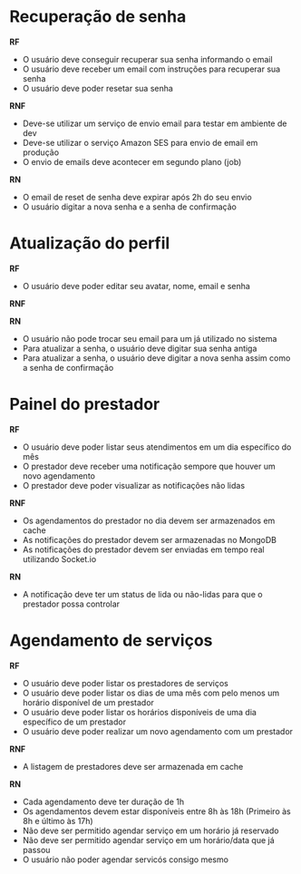 # Recuperação de senha

**RF**

- O usuário deve conseguir recuperar sua senha informando o email
- O usuário deve receber um email com instruções para recuperar sua senha
- O usuário deve poder resetar sua senha

**RNF**

- Deve-se utilizar um serviço de envio email para testar em ambiente de dev
- Deve-se utilizar o serviço Amazon SES para envio de email em produção
- O envio de emails deve acontecer em segundo plano (job)

**RN**

- O email de reset de senha deve expirar após 2h do seu envio
- O usuário digitar a nova senha e a senha de confirmação

# Atualização do perfil

**RF**

- O usuário deve poder editar seu avatar, nome, email e senha

**RNF**

**RN**

- O usuário não pode trocar seu email para um já utilizado no sistema
- Para atualizar a senha, o usuário deve digitar sua senha antiga
- Para atualizar a senha, o usuário deve digitar a nova senha assim como a senha de confirmação

# Painel do prestador

**RF**

- O usuário deve poder listar seus atendimentos em um dia específico do mês
- O prestador deve receber uma notificação sempore que houver um novo agendamento
- O prestador deve poder visualizar as notificações não lidas

**RNF**

- Os agendamentos do prestador no dia devem ser armazenados em cache
- As notificações do prestador devem ser armazenadas no MongoDB
- As notificações do prestador devem ser enviadas em tempo real utilizando Socket.io

**RN**

- A notificação deve ter um status de lida ou não-lidas para que o prestador possa controlar

# Agendamento de serviços

**RF**

- O usuário deve poder listar os prestadores de serviços
- O usuário deve poder listar os dias de uma mês com pelo menos um horário disponível de um prestador
- O usuário deve poder listar os horários disponíveis de uma dia específico de um prestador
- O usuário deve poder realizar um novo agendamento com um prestador

**RNF**

- A listagem de prestadores deve ser armazenada em cache

**RN**

- Cada agendamento deve ter duração de 1h
- Os agendamentos devem estar disponíveis entre 8h às 18h (Primeiro às 8h e último às 17h)
- Não deve ser permitido agendar serviço em um horário já reservado
- Não deve ser permitido agendar serviço em um horário/data que já passou
- O usuário não poder agendar servicós consigo mesmo
